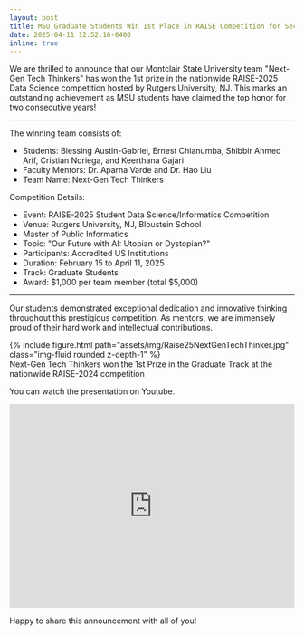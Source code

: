 ```yaml
---
layout: post
title: MSU Graduate Students Win 1st Place in RAISE Competition for Second Consecutive Year!
date: 2025-04-11 12:52:16-0400
inline: true
---
```


We are thrilled to announce that our Montclair State University team "Next-Gen Tech Thinkers" has won the 1st prize in the nationwide RAISE-2025 Data Science competition hosted by Rutgers University, NJ. This marks an outstanding achievement as MSU students have claimed the top honor for two consecutive years!  

-------------------------------
The winning team consists of: 
- Students: Blessing Austin-Gabriel, Ernest Chianumba, Shibbir Ahmed Arif, Cristian Noriega, and Keerthana Gajari 
- Faculty Mentors: Dr. Aparna Varde and Dr. Hao Liu 
- Team Name: Next-Gen Tech Thinkers 

Competition Details: 
- Event: RAISE-2025 Student Data Science/Informatics Competition
- Venue: Rutgers University, NJ, Bloustein School
- Master of Public Informatics
- Topic: "Our Future with AI: Utopian or Dystopian?" 
- Participants: Accredited US Institutions 
- Duration: February 15 to April 11, 2025 
- Track: Graduate Students 
- Award: $1,000 per team member (total $5,000)

-----------------------------------

Our students demonstrated exceptional dedication and innovative thinking throughout this prestigious competition. As mentors, we are immensely proud of their hard work and intellectual contributions. 

<div class="row">
    <div class="col-sm mt-3 mt-md-0">
        {% include figure.html path="assets/img/Raise25NextGenTechThinker.jpg" class="img-fluid rounded z-depth-1" %}
    </div>
</div>
<div class="caption">
    Next-Gen Tech Thinkers won the 1st Prize in the Graduate Track at the nationwide RAISE-2024 competition
</div>

You can watch the presentation on Youtube.
<div class="row">
    <div class="col-sm mt-3 mt-md-0">
        <iframe width="100%" height="360" src="https://www.youtube.com/embed/TMvynvirJMk" title="Our Future with AI: Utopian or Dystopian?" frameborder="0" allow="accelerometer; autoplay; clipboard-write; encrypted-media; gyroscope; picture-in-picture; web-share" referrerpolicy="strict-origin-when-cross-origin" allowfullscreen></iframe>
    </div>
</div>

Happy to share this announcement with all of you! 

